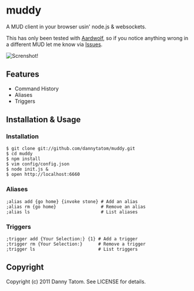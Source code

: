 # muddy

A MUD client in your browser usin' node.js & websockets.

This has only been tested with [Aardwolf](http://aardwolf.com),
so if you notice anything wrong in a different MUD let me know via
[Issues](http://github.com/dannytatom/muddy/issues).

![Screnshot!](https://github.com/dannytatom/muddy/raw/master/screenshot.png)

## Features

- Command History
- Aliases
- Triggers

## Installation & Usage

### Installation

    $ git clone git://github.com/dannytatom/muddy.git
    $ cd muddy
    $ npm install
    $ vim config/config.json
    $ node init.js &
    $ open http://localhost:6660

### Aliases

    ;alias add {go home} {invoke stone} # Add an alias
    ;alias rm {go home}                 # Remove an alias
    ;alias ls                           # List aliases

### Triggers

    ;trigger add {Your Selection:} {1} # Add a trigger
    ;trigger rm {Your Selection:}      # Remove a trigger
    ;trigger ls                        # List triggers

## Copyright

Copyright (c) 2011 Danny Tatom. See LICENSE for details.
